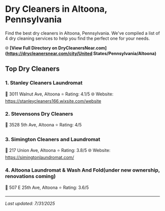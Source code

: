 # Dry Cleaners in Altoona, Pennsylvania

Find the best dry cleaners in Altoona, Pennsylvania. We've compiled a list of 4 dry cleaning services to help you find the perfect one for your needs.

🌐 **[View Full Directory on DryCleanersNear.com](https://drycleanersnear.com/city/United States/Pennsylvania/Altoona)**

## Top Dry Cleaners

### 1. Stanley Cleaners Laundromat
📍 3011 Walnut Ave, Altoona
⭐ Rating: 4.1/5
🌐 Website: https://stanleycleaners166.wixsite.com/website

### 2. Stevensons Dry Cleaners
📍 3528 5th Ave, Altoona
⭐ Rating: 4/5

### 3. Simington Cleaners and Laundromat
📍 217 Union Ave, Altoona
⭐ Rating: 3.8/5
🌐 Website: https://simingtonlaundromat.com/

### 4. Altoona Laundromat & Wash And Fold(under new ownership, renovations coming)
📍 507 E 25th Ave, Altoona
⭐ Rating: 3.6/5


---

*Last updated: 7/31/2025*

